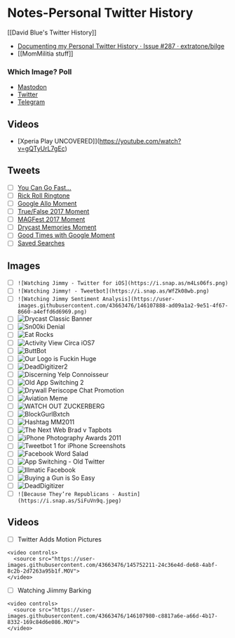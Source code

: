 # Notes-Personal Twitter History
[[David Blue's Twitter History]]
- [Documenting my Personal Twitter History · Issue #287 · extratone/bilge](https://github.com/extratone/bilge/issues/287)
- [[MomMilitia stuff]]

### Which Image? Poll
- [Mastodon](https://mastodon.social/@DavidBlue/107447317464499158)
- [Twitter](https://twitter.com/NeoYokel/status/1470862461628784647)
- [Telegram](https://t.me/extratone/9042)

## Videos
- [Xperia Play UNCOVERED]](https://youtube.com/watch?v=gQTyUrL7gEc)

## Tweets
- [ ] [You Can Go Fast…](https://twitter.com/neoyokel/status/666726242675101697)
- [ ] [Rick Roll Ringtone](https://twitter.com/neoyokel/status/7775103604)
- [ ] [Google Allo Moment](https://twitter.com/i/events/785522167714766848)
- [ ] [True/False 2017 Moment](https://twitter.com/i/events/781963844532920320)
- [ ] [MAGFest 2017 Moment](https://twitter.com/i/events/840282289049391104)
- [ ] [Drycast Memories Moment](https://twitter.com/i/events/789792690292400128)
- [ ] [Good Times with Google Moment](https://twitter.com/i/events/997999016678866944)
- [ ] [Saved Searches](https://twitter.com/neoyokel/status/1374939906179497987)

## Images
- [ ] `![Watching Jimmy - Twitter for iOS](https://i.snap.as/m4Ls06fs.png)`
- [ ] `![Watching Jimmy! - Tweetbot](https://i.snap.as/WfZk08wb.png)`
- [ ] `![Watching Jimmy Sentiment Analysis](https://user-images.githubusercontent.com/43663476/146107888-ad09a1a2-9e51-4f67-8660-a4effd6d6969.png)`
- [ ] ![Drycast Classic Banner](https://i.snap.as/Vy46eZzP.png)
- [ ] ![Sn00ki Denial](https://i.snap.as/gYZ9piaG.png)
- [ ] ![Eat Rocks](https://i.snap.as/R2Yg7CcX.jpeg)
- [ ] ![Activity View Circa iOS7](https://i.snap.as/RZD3eKn3.png)
- [ ] ![ButtBot](https://i.snap.as/uDIsssMI.png)
- [ ] ![Our Logo is Fuckin Huge](https://i.snap.as/ccLFQrUy.jpeg)
- [ ] ![DeadDigitizer2](https://i.snap.as/GIC9TVzE.png)
- [ ] ![Discerning Yelp Connoisseur ](https://i.snap.as/K2E9UV7S.png)
- [ ] ![Old App Switching 2](https://i.snap.as/TV4k4bJB.png)
- [ ] ![Drywall Periscope Chat Promotion](https://i.snap.as/ORaFin1O.png)
- [ ] ![Aviation Meme](https://i.snap.as/gPrp17Bx.png)
- [ ] ![WATCH OUT ZUCKERBERG](https://i.snap.as/8H9ok3F2.png)
- [ ] ![BlockGurlBxtch](https://i.snap.as/ziKiAFLI.jpeg)
- [ ] ![Hashtag MM2011](https://i.snap.as/m8ZQobNw.png)
- [ ] ![The Next Web Brad v Tapbots](https://i.snap.as/1p1Te0W1.jpeg)
- [ ] ![iPhone Photography Awards 2011](https://i.snap.as/fsvI2SE7.jpeg)
- [ ] ![Tweetbot 1 for iPhone Screenshots](https://i.snap.as/xTiFR73e.jpeg)
- [ ] ![Facebook Word Salad](https://i.snap.as/tmpGfz5P.png)
- [ ] ![App Switching - Old Twitter](https://i.snap.as/gc58FHe1.png)
- [ ] ![Illmatic Facebook](https://i.snap.as/xPRB157k.jpeg)
- [ ] ![Buying a Gun is So Easy](https://i.snap.as/Ood9xT32.png)
- [ ] ![DeadDigitizer](https://i.snap.as/HIvLIU9A.png)
- [ ] `![Because They’re Republicans - Austin](https://i.snap.as/SiFuVn9q.jpeg)`

## Videos
- [ ] Twitter Adds Motion Pictures
```
<video controls>
  <source src="https://user-images.githubusercontent.com/43663476/145752211-24c36e4d-de68-4abf-8c2b-2d7263a95b1f.MOV">
</video>
```
- [ ] Watching Jiimmy Barking
```
<video controls>
  <source src="https://user-images.githubusercontent.com/43663476/146107980-c8817a6e-a66d-4b17-8332-169c84d6e086.MOV">
</video>
```